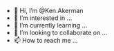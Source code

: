 - 👋 Hi, I’m @Ken.Akerman
- 👀 I’m interested in ...
- 🌱 I’m currently learning ...
- 💞️ I’m looking to collaborate on ...
- 📫 How to reach me ...

<!---
Highpointer/Highpointer is a ✨ special ✨ repository because its `README.md` (this file) appears on your GitHub profile.
You can click the Preview link to take a look at your changes.
--->
